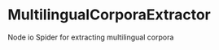 MultilingualCorporaExtractor
============================

Node io Spider for extracting multilingual corpora
